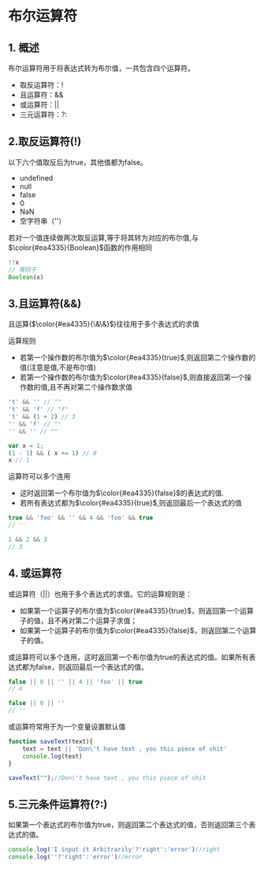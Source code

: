 # 布尔运算符

## 1. 概述

布尔运算符用于将表达式转为布尔值，一共包含四个运算符。

- 取反运算符：!
- 且运算符：&&
- 或运算符：||
- 三元运算符：?:

## 2.取反运算符(!)

以下六个值取反后为true，其他值都为false。

- undefined
- null
- false
- 0
- NaN
- 空字符串（''）

若对一个值连续做两次取反运算,等于将其转为对应的布尔值,与$\color{#ea4335}{Boolean}$函数的作用相同

```js
!!x
// 等同于
Boolean(x)
```

## 3.且运算符(&&)

且运算($\color{#ea4335}{\&\&}$)往往用于多个表达式的求值

运算规则

- 若第一个操作数的布尔值为$\color{#ea4335}{true}$,则返回第二个操作数的值(注意是值,不是布尔值)
- 若第一个操作数的布尔值为$\color{#ea4335}{false}$,则直接返回第一个操作数的值,且不再对第二个操作数求值

```js
't' && '' // ""
't' && 'f' // "f"
't' && (1 + 2) // 3
'' && 'f' // ""
'' && '' // ""

var x = 1;
(1 - 1) && ( x += 1) // 0
x // 1
```

运算符可以多个连用

- 这时返回第一个布尔值为$\color{#ea4335}{false}$的表达式的值.
- 若所有表达式都为$\color{#ea4335}{true}$,则返回最后一个表达式的值

```js
true && 'foo' && '' && 4 && 'foo' && true
// ''

1 && 2 && 3
// 3
```

## 4. 或运算符

或运算符（||）也用于多个表达式的求值。它的运算规则是：

- 如果第一个运算子的布尔值为$\color{#ea4335}{true}$，则返回第一个运算子的值，且不再对第二个运算子求值；
- 如果第一个运算子的布尔值为$\color{#ea4335}{false}$，则返回第二个运算子的值。

或运算符可以多个连用，这时返回第一个布尔值为true的表达式的值。如果所有表达式都为false，则返回最后一个表达式的值。

```js
false || 0 || '' || 4 || 'foo' || true
// 4

false || 0 || ''
// ''
```

或运算符常用于为一个变量设置默认值

```js
function saveText(text){
    text = text || 'Don\'t have text , you this piece of shit'
    console.log(text)
}

saveText("");//Don\'t have text , you this piece of shit
```

## 5.三元条件运算符(?:)

如果第一个表达式的布尔值为true，则返回第二个表达式的值，否则返回第三个表达式的值。

```js
console.log('I input it Arbitrarily'?'right':'error')//right
console.log(''?'right':'error')//error
```
